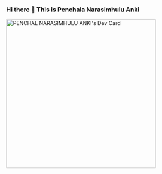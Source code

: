 ### Hi there 👋 This is Penchala Narasimhulu Anki

<a href="https://app.daily.dev/penchal_anki"><img src="https://api.daily.dev/devcards/2a56f9306bda4e42be9639a3bb0208bb.png?r=x8h" width="400" alt="PENCHAL NARASIMHULU ANKI's Dev Card"/></a>

<!--
**penchal-unify-care/penchal-unify-care** is a ✨ _special_ ✨ repository because its `README.md` (this file) appears on your GitHub profile.

Here are some ideas to get you started:

- 🔭 I’m currently working on ...
- 🌱 I’m currently learning ...
- 👯 I’m looking to collaborate on ...
- 🤔 I’m looking for help with ...
- 💬 Ask me about ...
- 📫 How to reach me: ...
- 😄 Pronouns: ...
- ⚡ Fun fact: ...
-->
